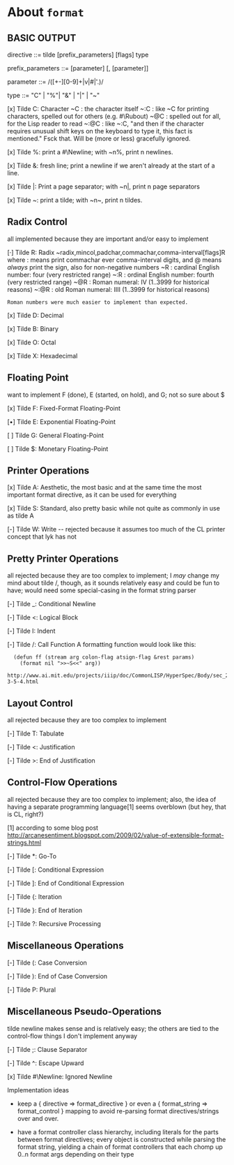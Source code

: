 About `format`
==============

BASIC OUTPUT
------------

directive ::= tilde [prefix_parameters] [flags] type

prefix_parameters ::= [parameter] [, [parameter]]

parameter ::= /([+-][0-9]+|v|#|'.)/

type ::= "C" | "%"| "&" | "|" | "~"


[x] Tilde C: Character
 ~C   : the character itself
 ~:C  : like ~C for printing characters, spelled out for others (e.g. #\Rubout)
 ~@C  : spelled out for all, for the Lisp reader to read
 ~:@C : like ~:C, "and then if the character requires unusual shift keys on the
        keyboard to type it, this fact is mentioned." Fsck that.
        Will be (more or less) gracefully ignored.

[x] Tilde %: print a #\Newline; with ~n%, print n newlines.

[x] Tilde &: fresh line; print a newline if we aren't already at the start of a
          line.

[x] Tilde |: Print a page separator; with ~n|, print n page separators

[x] Tilde ~: print a tilde; with ~n~, print n tildes.


Radix Control
-------------

all implemented because they are important and/or easy to implement 

[·] Tilde R: Radix
    ~radix,mincol,padchar,commachar,comma-interval[flags]R
         where : means print commachar ever comma-interval digits,
           and @ means *always* print the sign, also for
                       non-negative numbers
    ~R   : cardinal English number: four (very restricted range)
    ~:R  : ordinal English number: fourth (very restricted range)
    ~@R  : Roman numeral: IV (1..3999 for historical reasons)
    ~:@R : old Roman numeral: IIII (1..3999 for historical reasons)

    Roman numbers were much easier to implement than expected.

[x] Tilde D: Decimal

[x] Tilde B: Binary

[x] Tilde O: Octal

[x] Tilde X: Hexadecimal


Floating Point
--------------

want to implement F (done), E (started, on hold), and G; not so sure
about $

[x] Tilde F: Fixed-Format Floating-Point

[•] Tilde E: Exponential Floating-Point

[ ] Tilde G: General Floating-Point

[ ] Tilde $: Monetary Floating-Point


Printer Operations
------------------

[x] Tilde A: Aesthetic, the most basic and at the same time the most
    important format directive, as it can be used for everything

[x] Tilde S: Standard, also pretty basic while not quite as commonly
    in use as tilde A

[-] Tilde W: Write -- rejected because it assumes too much of the CL
    printer concept that lyk has not


Pretty Printer Operations
-------------------------

all rejected because they are too complex to implement; I *may*
change my mind about tilde /, though, as it sounds relatively easy
and could be fun to have; would need some special-casing in the
format string parser

[-] Tilde _: Conditional Newline

[-] Tilde <: Logical Block

[-] Tilde I: Indent

[-] Tilde /: Call Function
    A formatting function would look like this:

      (defun ff (stream arg colon-flag atsign-flag &rest params)
        (format nil ">>~S<<" arg))

    http://www.ai.mit.edu/projects/iiip/doc/CommonLISP/HyperSpec/Body/sec_22-3-5-4.html


Layout Control
--------------

all rejected because they are too complex to implement

[-] Tilde T: Tabulate

[-] Tilde <: Justification

[-] Tilde >: End of Justification


Control-Flow Operations
-----------------------

all rejected because they are too complex to implement; also, the
idea of having a separate programming language[1] seems overblown
(but hey, that is CL, right?)

[1] according to some blog post 
    http://arcanesentiment.blogspot.com/2009/02/value-of-extensible-format-strings.html

[-] Tilde *: Go-To

[-] Tilde [: Conditional Expression

[-] Tilde ]: End of Conditional Expression

[-] Tilde {: Iteration

[-] Tilde }: End of Iteration

[-] Tilde ?: Recursive Processing


Miscellaneous Operations
------------------------

[-] Tilde (: Case Conversion

[-] Tilde ): End of Case Conversion

[-] Tilde P: Plural


Miscellaneous Pseudo-Operations
-------------------------------

tilde newline makes sense and is relatively easy; the others are
tied to the control-flow things I don't implement anyway

[-] Tilde ;: Clause Separator

[-] Tilde ^: Escape Upward

[x] Tilde #\Newline: Ignored Newline


Implementation ideas

  * keep a { directive => format_directive } or even a { format_string =>
    format_control } mapping to avoid re-parsing format directives/strings over
    and over.

  * have a format controller class hierarchy, including literals for the parts
    between format directives; every object is constructed while parsing the
    format string, yielding a chain of format controllers that each chomp up
    0..n format args depending on their type

